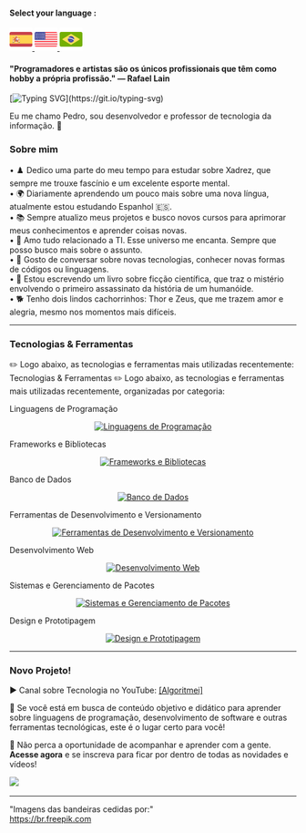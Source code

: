 #### Select your language :

<a href="README.es.md">
    <img src="espanha.png" alt="Bandeira da Espanha" style="width: 40px;">
</a>
<a href="README.en.md">
    <img src="estadosunidos.png" alt="Bandeira dos Estados Unidos" style="width: 40px;">
</a>
<a href="README.md">
    <img src="brasil.png" alt="Bandeira do Brasil" style="width: 40px;">
</a>

<div>
    <h4>"Programadores e artistas são os únicos profissionais que têm como hobby a própria profissão." — Rafael Lain</h4>
</div>
    
[![Typing SVG](https://readme-typing-svg.demolab.com?font=Fira+Code&size=35&pause=1000&color=D3D3D3&width=435&lines=Oi%2C+Seja+bem-vindo!!!)](https://git.io/typing-svg)

Eu me chamo Pedro, sou desenvolvedor e professor de tecnologia da informação. 🖖

### Sobre mim

• ♟️ Dedico uma parte do meu tempo para estudar sobre Xadrez, que sempre me trouxe fascínio e um excelente esporte mental. <br> 
• 🌍 Diariamente aprendendo um pouco mais sobre uma nova língua, atualmente estou estudando Espanhol 🇪🇸. <br>
• 📚 Sempre atualizo meus projetos e busco novos cursos para aprimorar meus conhecimentos e aprender coisas novas.<br> 
• 💖 Amo tudo relacionado a TI. Esse universo me encanta. Sempre que posso busco mais sobre o assunto. <br>
• 💬 Gosto de conversar sobre novas tecnologias, conhecer novas formas de códigos ou linguagens. <br>
• 📖 Estou escrevendo um livro sobre ficção científica, que traz o mistério envolvendo o primeiro assassinato da história de um humanóide. <br>
• 🐕 Tenho dois lindos cachorrinhos: Thor e Zeus, que me trazem amor e alegria, mesmo nos momentos mais difíceis. <br>

---

### Tecnologias & Ferramentas  
✏️ Logo abaixo, as tecnologias e ferramentas mais utilizadas recentemente:
Tecnologias & Ferramentas
✏️ Logo abaixo, as tecnologias e ferramentas mais utilizadas recentemente, organizadas por categoria:

Linguagens de Programação
<p align="center"> <a href="https://skillicons.dev"> <img src="https://skillicons.dev/icons?i=js,php,py,java,c" alt="Linguagens de Programação"/> </a> </p>
Frameworks e Bibliotecas
<p align="center"> <a href="https://skillicons.dev"> <img src="https://skillicons.dev/icons?i=react,vue,laravel,jquery,bootstrap,sass" alt="Frameworks e Bibliotecas"/> </a> </p>
Banco de Dados
<p align="center"> <a href="https://skillicons.dev"> <img src="https://skillicons.dev/icons?i=mysql,sqlite" alt="Banco de Dados"/> </a> </p>
Ferramentas de Desenvolvimento e Versionamento
<p align="center"> <a href="https://skillicons.dev"> <img src="https://skillicons.dev/icons?i=docker,git,github,gitlab,vscode,postman,cypress" alt="Ferramentas de Desenvolvimento e Versionamento"/> </a> </p>
Desenvolvimento Web
<p align="center"> <a href="https://skillicons.dev"> <img src="https://skillicons.dev/icons?i=html,css,wordpress,nodejs" alt="Desenvolvimento Web"/> </a> </p>
Sistemas e Gerenciamento de Pacotes
<p align="center"> <a href="https://skillicons.dev"> <img src="https://skillicons.dev/icons?i=linux,npm,bash" alt="Sistemas e Gerenciamento de Pacotes"/> </a> </p>
Design e Prototipagem
<p align="center"> <a href="https://skillicons.dev"> <img src="https://skillicons.dev/icons?i=ai" alt="Design e Prototipagem"/> </a> </p>

---

### Novo Projeto!  
<div>
    <p>▶️ Canal sobre Tecnologia no YouTube: <a href="https://www.youtube.com/@algoritmei" target="_blank">[Algoritmei]</a></p>
    <p>🎥 Se você está em busca de conteúdo objetivo e didático para aprender sobre linguagens de programação, desenvolvimento de software e outras ferramentas tecnológicas, este é o lugar certo para você! </p>
    <p>🔔 Não perca a oportunidade de acompanhar e aprender com a gente. <strong>Acesse agora</strong> e se inscreva para ficar por dentro de todas as novidades e vídeos!</p>
    <a href="https://www.youtube.com/@algoritmei" target="_blank">
        <img src="https://img.shields.io/badge/YouTube-FF0000?style=for-the-badge&logo=youtube&logoColor=white">
    </a>
</div>

---

"Imagens das bandeiras cedidas por:"  
https://br.freepik.com
